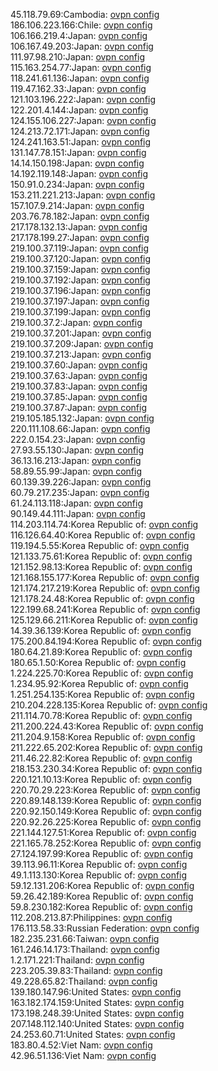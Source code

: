 45.118.79.69:Cambodia: [ovpn config](vpn/45_118_79_69.ovpn)  
186.106.223.166:Chile: [ovpn config](vpn/186_106_223_166.ovpn)  
106.166.219.4:Japan: [ovpn config](vpn/106_166_219_4.ovpn)  
106.167.49.203:Japan: [ovpn config](vpn/106_167_49_203.ovpn)  
111.97.98.210:Japan: [ovpn config](vpn/111_97_98_210.ovpn)  
115.163.254.77:Japan: [ovpn config](vpn/115_163_254_77.ovpn)  
118.241.61.136:Japan: [ovpn config](vpn/118_241_61_136.ovpn)  
119.47.162.33:Japan: [ovpn config](vpn/119_47_162_33.ovpn)  
121.103.196.222:Japan: [ovpn config](vpn/121_103_196_222.ovpn)  
122.201.4.144:Japan: [ovpn config](vpn/122_201_4_144.ovpn)  
124.155.106.227:Japan: [ovpn config](vpn/124_155_106_227.ovpn)  
124.213.72.171:Japan: [ovpn config](vpn/124_213_72_171.ovpn)  
124.241.163.51:Japan: [ovpn config](vpn/124_241_163_51.ovpn)  
131.147.78.151:Japan: [ovpn config](vpn/131_147_78_151.ovpn)  
14.14.150.198:Japan: [ovpn config](vpn/14_14_150_198.ovpn)  
14.192.119.148:Japan: [ovpn config](vpn/14_192_119_148.ovpn)  
150.91.0.234:Japan: [ovpn config](vpn/150_91_0_234.ovpn)  
153.211.221.213:Japan: [ovpn config](vpn/153_211_221_213.ovpn)  
157.107.9.214:Japan: [ovpn config](vpn/157_107_9_214.ovpn)  
203.76.78.182:Japan: [ovpn config](vpn/203_76_78_182.ovpn)  
217.178.132.13:Japan: [ovpn config](vpn/217_178_132_13.ovpn)  
217.178.199.27:Japan: [ovpn config](vpn/217_178_199_27.ovpn)  
219.100.37.119:Japan: [ovpn config](vpn/219_100_37_119.ovpn)  
219.100.37.120:Japan: [ovpn config](vpn/219_100_37_120.ovpn)  
219.100.37.159:Japan: [ovpn config](vpn/219_100_37_159.ovpn)  
219.100.37.192:Japan: [ovpn config](vpn/219_100_37_192.ovpn)  
219.100.37.196:Japan: [ovpn config](vpn/219_100_37_196.ovpn)  
219.100.37.197:Japan: [ovpn config](vpn/219_100_37_197.ovpn)  
219.100.37.199:Japan: [ovpn config](vpn/219_100_37_199.ovpn)  
219.100.37.2:Japan: [ovpn config](vpn/219_100_37_2.ovpn)  
219.100.37.201:Japan: [ovpn config](vpn/219_100_37_201.ovpn)  
219.100.37.209:Japan: [ovpn config](vpn/219_100_37_209.ovpn)  
219.100.37.213:Japan: [ovpn config](vpn/219_100_37_213.ovpn)  
219.100.37.60:Japan: [ovpn config](vpn/219_100_37_60.ovpn)  
219.100.37.63:Japan: [ovpn config](vpn/219_100_37_63.ovpn)  
219.100.37.83:Japan: [ovpn config](vpn/219_100_37_83.ovpn)  
219.100.37.85:Japan: [ovpn config](vpn/219_100_37_85.ovpn)  
219.100.37.87:Japan: [ovpn config](vpn/219_100_37_87.ovpn)  
219.105.185.132:Japan: [ovpn config](vpn/219_105_185_132.ovpn)  
220.111.108.66:Japan: [ovpn config](vpn/220_111_108_66.ovpn)  
222.0.154.23:Japan: [ovpn config](vpn/222_0_154_23.ovpn)  
27.93.55.130:Japan: [ovpn config](vpn/27_93_55_130.ovpn)  
36.13.16.213:Japan: [ovpn config](vpn/36_13_16_213.ovpn)  
58.89.55.99:Japan: [ovpn config](vpn/58_89_55_99.ovpn)  
60.139.39.226:Japan: [ovpn config](vpn/60_139_39_226.ovpn)  
60.79.217.235:Japan: [ovpn config](vpn/60_79_217_235.ovpn)  
61.24.113.118:Japan: [ovpn config](vpn/61_24_113_118.ovpn)  
90.149.44.111:Japan: [ovpn config](vpn/90_149_44_111.ovpn)  
114.203.114.74:Korea Republic of: [ovpn config](vpn/114_203_114_74.ovpn)  
116.126.64.40:Korea Republic of: [ovpn config](vpn/116_126_64_40.ovpn)  
119.194.5.55:Korea Republic of: [ovpn config](vpn/119_194_5_55.ovpn)  
121.133.75.61:Korea Republic of: [ovpn config](vpn/121_133_75_61.ovpn)  
121.152.98.13:Korea Republic of: [ovpn config](vpn/121_152_98_13.ovpn)  
121.168.155.177:Korea Republic of: [ovpn config](vpn/121_168_155_177.ovpn)  
121.174.217.219:Korea Republic of: [ovpn config](vpn/121_174_217_219.ovpn)  
121.178.24.48:Korea Republic of: [ovpn config](vpn/121_178_24_48.ovpn)  
122.199.68.241:Korea Republic of: [ovpn config](vpn/122_199_68_241.ovpn)  
125.129.66.211:Korea Republic of: [ovpn config](vpn/125_129_66_211.ovpn)  
14.39.36.139:Korea Republic of: [ovpn config](vpn/14_39_36_139.ovpn)  
175.200.84.194:Korea Republic of: [ovpn config](vpn/175_200_84_194.ovpn)  
180.64.21.89:Korea Republic of: [ovpn config](vpn/180_64_21_89.ovpn)  
180.65.1.50:Korea Republic of: [ovpn config](vpn/180_65_1_50.ovpn)  
1.224.225.70:Korea Republic of: [ovpn config](vpn/1_224_225_70.ovpn)  
1.234.95.92:Korea Republic of: [ovpn config](vpn/1_234_95_92.ovpn)  
1.251.254.135:Korea Republic of: [ovpn config](vpn/1_251_254_135.ovpn)  
210.204.228.135:Korea Republic of: [ovpn config](vpn/210_204_228_135.ovpn)  
211.114.70.78:Korea Republic of: [ovpn config](vpn/211_114_70_78.ovpn)  
211.200.224.43:Korea Republic of: [ovpn config](vpn/211_200_224_43.ovpn)  
211.204.9.158:Korea Republic of: [ovpn config](vpn/211_204_9_158.ovpn)  
211.222.65.202:Korea Republic of: [ovpn config](vpn/211_222_65_202.ovpn)  
211.46.22.82:Korea Republic of: [ovpn config](vpn/211_46_22_82.ovpn)  
218.153.230.34:Korea Republic of: [ovpn config](vpn/218_153_230_34.ovpn)  
220.121.10.13:Korea Republic of: [ovpn config](vpn/220_121_10_13.ovpn)  
220.70.29.223:Korea Republic of: [ovpn config](vpn/220_70_29_223.ovpn)  
220.89.148.139:Korea Republic of: [ovpn config](vpn/220_89_148_139.ovpn)  
220.92.150.149:Korea Republic of: [ovpn config](vpn/220_92_150_149.ovpn)  
220.92.26.225:Korea Republic of: [ovpn config](vpn/220_92_26_225.ovpn)  
221.144.127.51:Korea Republic of: [ovpn config](vpn/221_144_127_51.ovpn)  
221.165.78.252:Korea Republic of: [ovpn config](vpn/221_165_78_252.ovpn)  
27.124.197.99:Korea Republic of: [ovpn config](vpn/27_124_197_99.ovpn)  
39.113.96.11:Korea Republic of: [ovpn config](vpn/39_113_96_11.ovpn)  
49.1.113.130:Korea Republic of: [ovpn config](vpn/49_1_113_130.ovpn)  
59.12.131.206:Korea Republic of: [ovpn config](vpn/59_12_131_206.ovpn)  
59.26.42.189:Korea Republic of: [ovpn config](vpn/59_26_42_189.ovpn)  
59.8.230.182:Korea Republic of: [ovpn config](vpn/59_8_230_182.ovpn)  
112.208.213.87:Philippines: [ovpn config](vpn/112_208_213_87.ovpn)  
176.113.58.33:Russian Federation: [ovpn config](vpn/176_113_58_33.ovpn)  
182.235.231.66:Taiwan: [ovpn config](vpn/182_235_231_66.ovpn)  
161.246.14.173:Thailand: [ovpn config](vpn/161_246_14_173.ovpn)  
1.2.171.221:Thailand: [ovpn config](vpn/1_2_171_221.ovpn)  
223.205.39.83:Thailand: [ovpn config](vpn/223_205_39_83.ovpn)  
49.228.65.82:Thailand: [ovpn config](vpn/49_228_65_82.ovpn)  
139.180.147.96:United States: [ovpn config](vpn/139_180_147_96.ovpn)  
163.182.174.159:United States: [ovpn config](vpn/163_182_174_159.ovpn)  
173.198.248.39:United States: [ovpn config](vpn/173_198_248_39.ovpn)  
207.148.112.140:United States: [ovpn config](vpn/207_148_112_140.ovpn)  
24.253.60.71:United States: [ovpn config](vpn/24_253_60_71.ovpn)  
183.80.4.52:Viet Nam: [ovpn config](vpn/183_80_4_52.ovpn)  
42.96.51.136:Viet Nam: [ovpn config](vpn/42_96_51_136.ovpn)  

